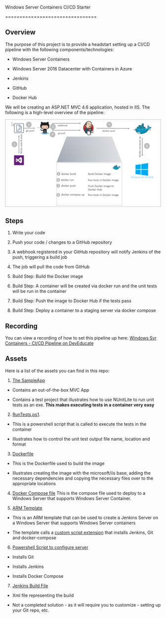 Windows Server Containers CI/CD Starter

================================


## Overview

The purpose of this project is to provide a headstart setting up a CI/CD pipeline with the following components/technologies:

* Windows Server Containers 

* Windows Server 2016 Datacenter with Containers in Azure

* Jenkins

* GitHub

* Docker Hub


We will be creating an ASP.NET MVC 4.6 application, hosted in IIS.  The following is a high-level overview of the pipeline:

![image](https://github.com/RobBagby/cicddemo/raw/master/images/Pipeline.jpg)


## Steps

1. Write your code

2. Push your code / changes to a GitHub repository

3. A webhook registered in your GitHub repository will notify Jenkins of the push, triggering a build job

4. The job will pull the code from GitHub

5. Build Step: Build the Docker image

6. Build Step: A container will be created via docker run and the unit tests will be run in the container

7. Build Step: Push the image to Docker Hub if the tests pass

8. Build Step: Deploy a container to a staging server via docker compose

## Recording

You can view a recording of how to set this pipeline up here: [Windows Svr Containers - CI/CD Pipeline on DevEducate](http://www.deveducate.com/Module/1014)

## Assets

Here is a list of the assets you can find in this repo:

1. [The SampleApp](https://github.com/RobBagby/cicddemo/tree/master/SampleApp)

  * Contains an out-of-the-box MVC App

  * Contains a test project that illustrates how to use NUnitLite to run unit tests as an exe.  **This makes executing tests in a container very easy**

2. [RunTests.ps1](https://github.com/RobBagby/cicddemo/blob/master/RunTests.ps1).  

  * This is a powershell script that is called to execute the tests in the container

  * Illustrates how to control the unit test output file name, location and format

3. [Dockerfile](https://github.com/RobBagby/cicddemo/blob/master/Dockerfile)

  * This is the Dockerfile used to build the image

  * Illustrates creating the image with the microsoft/iis base, adding the necessary dependencies and copying the necessary files over to the appropriate locations

4. [Docker Compose file](https://github.com/RobBagby/cicddemo/blob/master/docker-compose.yml) This is the compose file used to deploy to a Windows Server that supports Windows Server Container.

5. [ARM Template](https://github.com/RobBagby/cicddemo/blob/master/azuredeploy.json)

  * This is an ARM template that can be used to create a Jenkins Server on a Windows Server that supports Windows Server containers

  * The template calls a [custom script extension](https://github.com/RobBagby/cicddemo/blob/master/InstallGitAndJenkins.ps1) that installs Jenkins, Git and docker-compose

6. [Powershell Script to configure server](https://github.com/RobBagby/cicddemo/blob/master/InstallGitAndJenkins.ps1)

  * Installs Git

  * Installs Jenkins

  * Installs Docker Compose

7. [Jenkins Build File](https://github.com/RobBagby/cicddemo/blob/master/jenkinsconfig/sampleapp/config.xml)

  * Xml file representing the build 

  * Not a completed solution - as it will require you to customize - setting up your Git repo, etc.  
  

